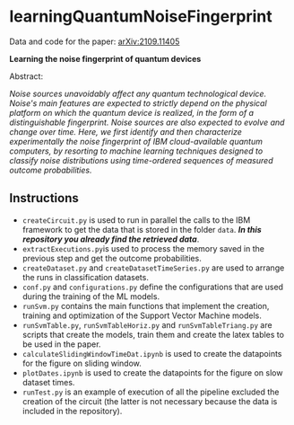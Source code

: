 # learningQuantumNoiseFingerprint
Data and code for the paper: [arXiv:2109.11405](https://arxiv.org/abs/2109.11405)

**Learning the noise fingerprint of quantum devices**

Abstract:

*Noise  sources  unavoidably  affect  any  quantum  technological  device. Noise's  main  features  are  expected  to  strictly  depend  on  the  physical platform on which the quantum device is realized, in the form of a distinguishable  fingerprint.  Noise  sources  are  also  expected  to  evolve  and change over time. Here, we first identify and then characterize experimentally the noise fingerprint of IBM cloud-available quantum computers, by resorting to machine learning techniques designed to classify noise distributions using time-ordered sequences of measured outcome probabilities.*

## Instructions
* `createCircuit.py` is used to run in parallel the calls to the IBM framework to get the data that is stored in the folder `data`. ***In this repository you already find the retrieved data***.
* `extractExecutions.py`is used to process the memory saved in the previous step and get the outcome probabilities. 
* `createDataset.py` and `createDatasetTimeSeries.py` are used to arrange the runs in classification datasets.
* `conf.py` and `configurations.py` define the configurations that are used during the training of the ML models.
* `runSvm.py` contains the main functions that implement the creation, training and optimization of the Support Vector Machine models.
* `runSvmTable.py`, `runSvmTableHoriz.py` and `runSvmTableTriang.py` are scripts that create the models, train them and create the latex tables to be used in the paper.
* `calculateSlidingWindowTimeDat.ipynb` is used to create the datapoints for the figure on sliding window.
* `plotDates.ipynb` is used to create the datapoints for the figure on slow dataset times.
* `runTest.py` is an example of execution of all the pipeline excluded the creation of the circuit (the latter is not necessary because the data is included in the repository).